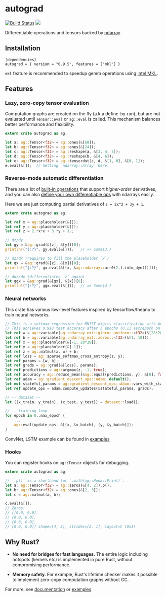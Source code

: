 # autograd

[![Build Status](https://travis-ci.org/raskr/rust-autograd.svg?branch=master)](https://travis-ci.org/raskr/rust-autograd)
[![](http://meritbadge.herokuapp.com/autograd)](https://crates.io/crates/autograd)

Differentiable operations and tensors backed by [ndarray](https://github.com/rust-ndarray/ndarray).

## Installation
```
[dependencies]
autograd = { version = "0.9.5", features = ["mkl"] }
```
`mkl` feature is recommended to speedup gemm operations using [Intel MKL](https://software.intel.com/en-us/mkl).

## Features
### Lazy, zero-copy tensor evaluation
Computation graphs are created on the fly (a.k.a define-by-run), but are not evaluated until `Tensor::eval` or `ag::eval` is called.
This mechanism balances better performance and flexibility.
```rust
extern crate autograd as ag;

let a: ag::Tensor<f32> = ag::ones(&[60]);
let b: ag::Tensor<f32> = ag::ones(&[24]);
let c: ag::Tensor<f32> = ag::reshape(a, &[3, 4, 5]);
let d: ag::Tensor<f32> = ag::reshape(b, &[4, 6]);
let e: ag::Tensor<f32> = ag::tensordot(c, d, &[1, 0], &[0, 1]);
e.eval(&[]);  // Getting `ndarray::Array` here.
```

### Reverse-mode automatic differentiation
There are a lot of [built-in operations](https://docs.rs/autograd/0.9.5/autograd/ops/index.html)
that support *higher-order* derivatives, and
you can also [define your own differentiable ops](https://docs.rs/autograd/0.9.5/autograd/op/trait.Op.html) with ndarrays easily.

Here we are just computing partial derivatives of `z = 2x^2 + 3y + 1`.

```rust
extern crate autograd as ag;

let ref x = ag::placeholder(&[]);
let ref y = ag::placeholder(&[]);
let ref z = 2.*x*x + 3.*y + 1.;

// dz/dy
let gy = &ag::grad(&[z], &[y])[0];
println!("{:?}", gy.eval(&[]));   // => Some(3.)

// dz/dx (requires to fill the placeholder `x`)
let gx = &ag::grad(&[z], &[x])[0];
println!("{:?}", gx.eval(&[(x, &ag::ndarray::arr0(2.).into_dyn())]));  // => Some(8.)

// ddz/dx (differentiates `z` again)
let ggx = &ag::grad(&[gx], &[x])[0];
println!("{:?}", ggx.eval(&[]));  // => Some(4.)
```

### Neural networks
This crate has various low-level features inspired by tensorflow/theano to train neural networks.
```rust
// This is a softmax regression for MNIST digits classification with Adam.
// This achieves 0.918 test accuracy after 3 epochs (0.11 sec/epoch on 2.7GHz Intel Core i5).
let ref w = ag::variable(ag::ndarray_ext::glorot_uniform::<f32>(&[28*28, 10]));
let ref b = ag::variable(ag::ndarray_ext::zeros::<f32>(&[1, 10]));
let ref x = ag::placeholder(&[-1, 28*28]);
let ref y = ag::placeholder(&[-1]);
let ref z = ag::matmul(x, w) + b;
let ref loss = ag::sparse_softmax_cross_entropy(z, y);
let ref params = [w, b];
let ref grads = ag::grad(&[loss], params);
let ref predictions = ag::argmax(z, -1, true);
let ref accuracy = ag::reduce_mean(&ag::equal(predictions, y), &[0], false);
let ref adam = ag::gradient_descent_ops::Adam::default();
let mut stateful_params = ag::gradient_descent_ops::Adam::vars_with_states(params);
let ref update_ops = adam.compute_updates(&stateful_params, grads);

// -- dataset --
let ((x_train, y_train), (x_test, y_test)) = dataset::load();

// -- training loop --
for epoch in 0..max_epoch {
    ...
    ag::eval(update_ops, &[(x, &x_batch), (y, &y_batch)]);
}
```

ConvNet, LSTM example can be found in [examples](https://github.com/raskr/rust-autograd/tree/master/examples)

### Hooks
You can register hooks on `ag::Tensor` objects for debugging.
```rust
extern crate autograd as ag;

// `.p()` is a shorthand for `.with(ag::Hook::Print)`.
let a: ag::Tensor<f32> = ag::zeros(&[4, 2]).p();
let b: ag::Tensor<f32> = ag::ones(&[2, 3]);
let c = ag::matmul(a, b);

c.eval(&[]);
// Zeros:
// [[0.0, 0.0],
// [0.0, 0.0],
// [0.0, 0.0],
// [0.0, 0.0]] shape=[4, 2], strides=[2, 1], layout=C (0x1)
```

## Why Rust?

- **No need for bridges for fast languages.**
The entire logic including hotspots (kernels etc) is implemented in pure Rust, 
without compromising performance.

- **Memory safety.** For example, Rust's lifetime checker makes it possible to implement zero-copy computation graphs without GC.

For more, see [documentation](https://docs.rs/autograd/) or
[examples](https://github.com/raskr/rust-autograd/tree/master/examples)
